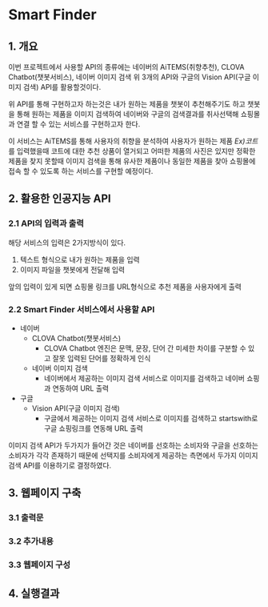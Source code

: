 # Smart Finder

## 1. 개요
이번 프로젝트에서 사용할 API의 종류에는 네이버의 AiTEMS(취향추천), CLOVA Chatbot(챗봇서비스), 네이버 이미지 검색 위 3개의 API와
구글의 Vision API(구글 이미지 검색) API를 활용할것이다.

위 API를 통해 구현하고자 하는것은 내가 원하는 제품을 챗봇이 추천해주기도 하고 챗봇을 통해
원하는 제품을 이미지 검색하여 네이버와 구글의 검색결과를 취사선택해 쇼핑몰과 연결 할 수 있는 서비스를 구현하고자 한다.

이 서비스는 AiTEMS를 통해 사용자의 취향을 분석하여 사용자가 원하는 제품 _Ex)코트_ 를 입력했을때 코트에 대한 추천 상품이
열거되고 어떠한 제품의 사진은 있지만 정확한 제품을 찾지 못할때 이미지 검색을 통해 유사한 제품이나 동일한 제품을 찾아 쇼핑몰에
접속 할 수 있도록 하는 서비스를 구현할 예정이다.

## 2. 활용한 인공지능 API
### 2.1 API의 입력과 출력
해당 서비스의 입력은 2가지방식이 있다.
  1. 텍스트 형식으로 내가 원하는 제품을 입력
  2. 이미지 파일을 챗봇에게 전달해 입력

앞의 입력이 있게 되면 쇼핑몰 링크를 URL형식으로 추천 제품을 사용자에게 출력

### 2.2 Smart Finder 서비스에서 사용할 API
- 네이버
  - CLOVA Chatbot(챗봇서비스)
    - CLOVA Chatbot 엔진은 문맥, 문장, 단어 간 미세한 차이를 구분할 수 있고 잘못 입력된 단어를 정확하게 인식
  - 네이버 이미지 검색
    - 네이버에서 제공하는 이미지 검색 서비스로 이미지를 검색하고 네이버 쇼핑과 연동하여 URL 출력
- 구글
  - Vision API(구글 이미지 검색)
    - 구글에서 제공하는 이미지 검색 서비스로 이미지를 검색하고 startswith로 구글 쇼핑링크를 연동해 URL 출력

이미지 검색 API가 두가지가 들어간 것은 네이버를 선호하는 소비자와 구글을 선호하는 소비자가 각각 존재하기 때문에
선택지를 소비자에게 제공하는 측면에서 두가지 이미지 검색 API를 이용하기로 결정하였다.
## 3. 웹페이지 구축

### 3.1 출력문
### 3.2 추가내용
### 3.3 웹페이지 구성

## 4. 실행결과
